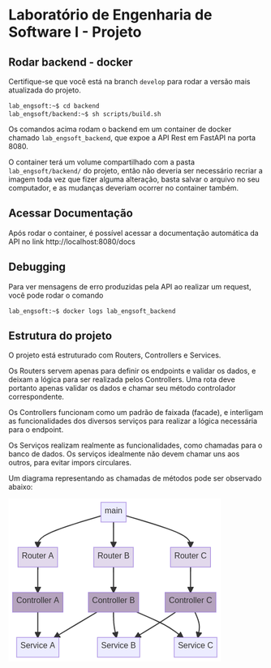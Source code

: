 # Laboratório de Engenharia de Software I - Projeto

## Rodar backend - docker

Certifique-se que você está na branch `develop` para rodar a versão mais atualizada do projeto.

```console
lab_engsoft:~$ cd backend
lab_engsoft/backend:~$ sh scripts/build.sh
```

Os comandos acima rodam o backend em um container de docker chamado `lab_engsoft_backend`, que expoe a API Rest em FastAPI na porta 8080.

O container terá um volume compartilhado com a pasta `lab_engsoft/backend/` do projeto, então não deveria ser necessário recriar a imagem toda vez que fizer alguma alteração, basta salvar o arquivo no seu computador, e as mudanças deveriam ocorrer no container também.

## Acessar Documentação

Após rodar o container, é possível acessar a documentação automática da API no link http://localhost:8080/docs

## Debugging

Para ver mensagens de erro produzidas pela API ao realizar um request, você pode rodar o comando

```console
lab_engsoft:~$ docker logs lab_engsoft_backend
```

## Estrutura do projeto

O projeto está estruturado com Routers, Controllers e Services.

Os Routers servem apenas para definir os endpoints e validar os dados, e deixam a lógica para ser realizada pelos Controllers. Uma rota deve portanto apenas validar os dados e chamar seu método controlador correspondente.

Os Controllers funcionam como um padrão de faixada (facade), e interligam as funcionalidades dos diversos serviços para realizar a lógica necessária para o endpoint.

Os Serviços realizam realmente as funcionalidades, como chamadas para o banco de dados. Os serviços idealmente não devem chamar uns aos outros, para evitar impors circulares.

Um diagrama representando as chamadas de métodos pode ser observado abaixo:

![diagrama de vizualização dos routers, controllers e services](https://github.com/brunomariz/lab_engsoft/blob/develop/img/diagrama.png?raw=true)
